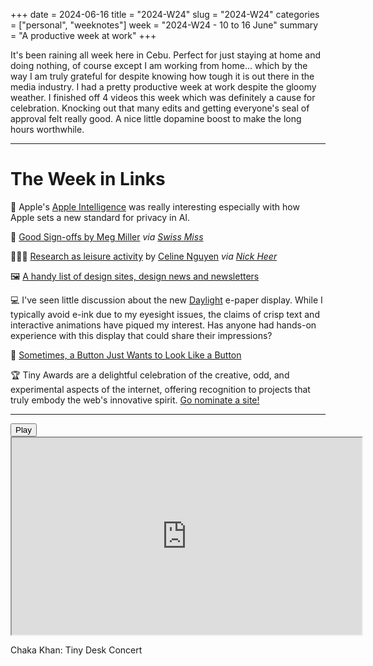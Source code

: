 +++
date = 2024-06-16
title = "2024-W24"
slug = "2024-W24"
categories = ["personal", "weeknotes"]
week = "2024-W24 - 10 to 16 June"
summary = "A productive week at work"
+++

It's been raining all week here in Cebu. Perfect for just staying at home and doing nothing, of course except I am working from home... which by the way I am truly grateful for despite knowing how tough it is out there in the media industry. I had a pretty productive week at work despite the gloomy weather. I finished off 4 videos this week which was definitely a cause for celebration. Knocking out that many edits and getting everyone's seal of approval felt really good. A nice little dopamine boost to make the long hours worthwhile.

---

# The Week in Links

 Apple's [Apple Intelligence](https://www.apple.com/newsroom/2024/06/introducing-apple-intelligence-for-iphone-ipad-and-mac/) was really interesting especially with how Apple sets a new standard for privacy in AI.

📧 [Good Sign-offs by Meg Miller](https://www.are.na/meg-miller/good-sign-offs) *via [Swiss Miss](https://www.swiss-miss.com/2024/06/email-sign-offs.html)*

👩🏻‍💻 [Research as leisure activity](https://www.personalcanon.com/p/research-as-leisure-activity) by [Celine Nguyen](https://substack.com/@celinenguyen) *via [Nick Heer](https://pxlnv.com/linklog/research-as-leisure/)*

🖼️ [A handy list of design sites, design news and newsletters](https://stephen.news/2024/06/a-handy-list-of-design-sites-design-news-and-newsletters/)

💻 I've seen little discussion about the new [Daylight](https://daylightcomputer.com/) e-paper display. While I typically avoid e-ink due to my eyesight issues, the claims of crisp text and interactive animations have piqued my interest. Has anyone had hands-on experience with this display that could share their impressions?

🔘 [Sometimes, a Button Just Wants to Look Like a Button](https://blog.applaudstud.io/s/)

🏆 Tiny Awards are a delightful celebration of the creative, odd, and experimental aspects of the internet, offering recognition to projects that truly embody the web's innovative spirit. [Go nominate a site!](https://tinyawards.net/)

---

<lite-youtube videoid="Gse1LKXuV2M" style="background-image: url(&quot;https://i.ytimg.com/vi/Gse1LKXuV2M/hqdefault.jpg&quot;);" class="lyt-activated"><button type="button" class="lty-playbtn"><span class="lyt-visually-hidden">Play</span></button><iframe width="560" height="315" title="Play" allow="accelerometer; autoplay; encrypted-media; gyroscope; picture-in-picture" allowfullscreen="" src="https://www.youtube-nocookie.com/embed/Gse1LKXuV2M?autoplay"></iframe></lite-youtube>

Chaka Khan: Tiny Desk Concert